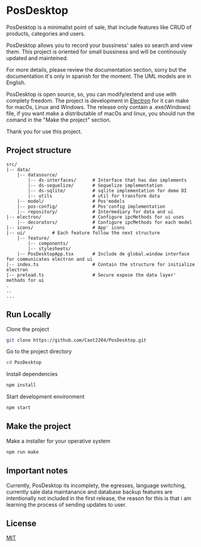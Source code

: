 
# PosDesktop

PosDesktop is a minimalist point of sale, that include features like CRUD of products, categories and users.

PosDesktop allows you to record your bussiness' sales so search and view them. This project is oriented for small bussiness and will be continously updated and mainteined.

For more details, please review the documentation section, sorry but the documentation it's only in spanish for the moment. The UML models are in English.

PosDesktop is open source, so, you can modify/extend and use with complety freedom. The project is development in [Electron](https://www.electronjs.org/) for it can make for macOs, Linux and Windows. The release only contain a .exe(Windows) file, if you want make a distributable of macOs and linux, you should run the comand in the "Make the project" section.

Thank you for use this project.

## Project structure

```
src/
|-- data/
    |-- datasource/
        |-- ds-interfaces/      # Interface that has dao implements
        |-- ds-sequelize/       # Sequelize implementation
        |-- ds-sqlite/          # sqlite implementation for demo DI
        |-- utils               # util for transform data
    |-- model/                  # Pos'models
    |-- pos-config/             # Pos'config implementation
    |-- repository/             # Intermediary for data and ui
|-- electron/                   # Configure ipcMethods for ui uses
    |-- decorators/             # Configure ipcMethods for each model
|-- icons/                      # App' icons
|-- ui/          # Each feature follow the next structure
    |-- feature/
        |-- components/
        |-- stylesheets/
    |-- PosDesktopApp.tsx       # Include de global.window interface for communicates electron and ui
|-- index.ts                    # Contain the structure for initialize electron
|-- preload.ts                  # Secure expose the data layer' methods for ui
.
..
...
```


## Run Locally

Clone the project

```bash
git clone https://github.com/Caot2204/PosDesktop.git
```

Go to the project directory

```bash
cd PosDesktop
```

Install dependencies

```bash
npm install
```

Start development environment

```bash
npm start
```

## Make the project

Make a installer for your operative system

```bash
npm run make
```

## Important notes

Currently, PosDesktop its incomplety, the egresses, language switching, currently sale data maintanance and database backup features are intentionally not included in the first release, the reason for this is that i am learning the process of sending updates to user.

## License

[MIT](https://choosealicense.com/licenses/mit/)

